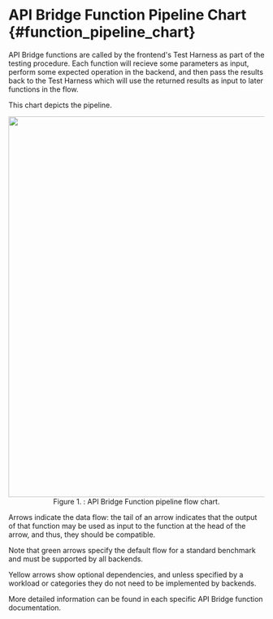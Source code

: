 API Bridge Function Pipeline Chart {#function_pipeline_chart}
========================

API Bridge functions are called by the frontend's Test Harness as part of the testing procedure. Each function will recieve some parameters as input, perform some expected operation in the backend, and then pass the results back to the Test Harness which will use the returned results as input to later functions in the flow.

This chart depicts the pipeline.

<div align="center">
  <img width="750" src="function_pipeline.png" /><br>
  <span>Figure 1. : API Bridge Function pipeline flow chart.</span>
</div>

Arrows indicate the data flow: the tail of an arrow indicates that the output of that function may be used as input to the function at the head of the arrow, and thus, they should be compatible.

Note that green arrows specify the default flow for a standard benchmark and must be supported by all backends.

Yellow arrows show optional dependencies, and unless specified by a workload or categories they do not need to be implemented by backends.

More detailed information can be found in each specific API Bridge function documentation.
